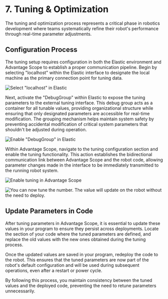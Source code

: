 # 7. Tuning & Optimization

The tuning and optimization process represents a critical phase in robotics development where teams systematically refine their robot's performance through real-time parameter adjustments.

## Configuration Process

The tuning setup requires configuration in both the Elastic environment and Advantage Scope to establish a proper communication pipeline. Begin by selecting "localhost" within the Elastic interface to designate the local machine as the primary connection point for tuning data.

![Select "localhost" in Elastic](/tune/image.png)

Next, activate the "DebugGroup" within Elastic to expose the tuning parameters to the external tuning interface. This debug group acts as a container for all tunable values, providing organizational structure while ensuring that only designated parameters are accessible for real-time modification. The grouping mechanism helps maintain system safety by preventing accidental modification of critical system parameters that shouldn't be adjusted during operation.

![Enable "DebugGroup" in Elastic](/tune/image-1.png)

Within Advantage Scope, navigate to the tuning configuration section and enable the tuning functionality. This action establishes the bidirectional communication link between Advantage Scope and the robot code, allowing parameter changes made in the interface to be immediately transmitted to the running robot system.

![Enable tuning in Advantage Scope](/tune/image-2.png)

![You can now tune the number. The value will update on the robot without the need to deploy.](/tune/image-3.png)

## Update Parameters in Code

After tuning parameters in Advantage Scope, it is essential to update these values in your program to ensure they persist across deployments. Locate the section of your code where the tuned parameters are defined, and replace the old values with the new ones obtained during the tuning process.

Once the updated values are saved in your program, redeploy the code to the robot. This ensures that the tuned parameters are now part of the robot's default configuration and will be used during subsequent operations, even after a restart or power cycle.

By following this process, you maintain consistency between the tuned values and the deployed code, preventing the need to retune parameters unnecessarily.
